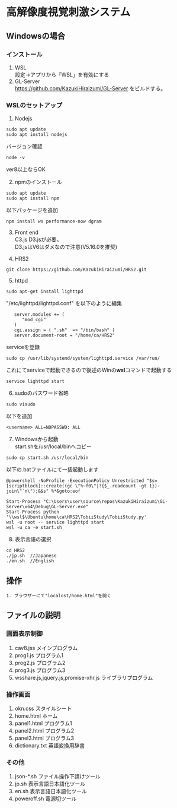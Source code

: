 # 高解像度視覚刺激システム

## Windowsの場合
### インストール
1. WSL  
設定→アプリから「WSL」を有効にする
2. GL-Server  
https://github.com/KazukiHiraizumi/GL-Server をビルドする。

### WSLのセットアップ
1. Nodejs
~~~
sudo apt update
sudo apt install nodejs
~~~
バージョン確認
~~~
node -v
~~~
ver8以上ならOK

2. npmのインストール
~~~
sudo apt update
sudo apt install npm
~~~
以下パッケージを追加
~~~
npm install ws performance-now dgram
~~~

3. Front end  
C3.js D3.jsが必要。  
D3.jsはV6はダメなので注意(V5.16.0を推奨)

4. HRS2  
~~~
git clone https://github.com/KazukiHiraizumi/HRS2.git
~~~

5. httpd
~~~
sudo apt-get install lighttpd
~~~
"/etc/lighttpd/lighttpd.conf" を以下のように編集
~~~
   server.modules += (
      "mod_cgi"
   )
   cgi.assign = ( ".sh"  => "/bin/bash" )
   server.document-root = "/home/ca/HRS2"
~~~
serviceを登録
~~~
sudo cp /usr/lib/systemd/system/lighttpd.service /var/run/
~~~
これにてserviceで起動できるので後述のWinの**wsl**コマンドで起動する
~~~
service lighttpd start
~~~

6. sudoのパスワード省略
~~~
sudo visudo
~~~
以下を追加
~~~
<username> ALL=NOPASSWD: ALL
~~~

7. Windowsから起動  
start.shを/usr/local/binへコピー
~~~
sudo cp start.sh /usr/local/bin
~~~
以下の.batファイルにて一括起動します
~~~
@powershell -NoProfile -ExecutionPolicy Unrestricted "$s=[scriptblock]::create((gc \"%~f0\"|?{$_.readcount -gt 1})-join\"`n\");&$s" %*&goto:eof

Start-Process "C:\Users\user\source\repos\KazukiHiraizumi\GL-Server\x64\Debug\GL-Server.exe"
Start-Process python '\\wsl$\Ubuntu\home\ca\HRS2\TobiiStudy\TobiiStudy.py'
wsl -u root -- service lighttpd start
wsl -u ca -e start.sh
~~~

8. 表示言語の選択
~~~
cd HRS2
./jp.sh  //Japanese
./en.sh  //English
~~~
## 操作
~~~
1. ブラウザーにて"localost/home.html"を開く
~~~

## ファイルの説明
### 画面表示制御
1. cav8.jss メインプログラム
2. prog1.js プログラム1
3. prog2.js プログラム2
4. prog3.js プログラム3
5. wsshare.js,jquery.js,promise-xhr.js ライブラリプログラム

### 操作画面
1. okn.css    スタイルシート
2. home.html   ホーム
3. panel1.html プログラム1
4. panel2.html プログラム2
5. panel3.html プログラム3
6. dictionary.txt 英語変換用辞書

### その他
1. json-*.sh ファイル操作下請けツール
2. jp.sh 表示言語日本語化ツール
3. en.sh 表示言語日本語化ツール
4. poweroff.sh 電源切ツール
